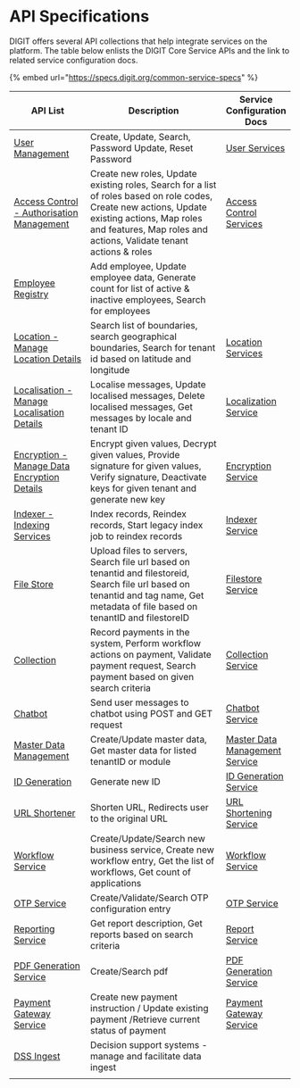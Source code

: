# API Specifications

DIGIT offers several API collections that help integrate services on the platform. The table below enlists the DIGIT Core Service APIs and the link to related service configuration docs.

{% embed url="https://specs.digit.org/common-service-specs" %}

<table><thead><tr><th width="195">API List</th><th width="412">Description</th><th>Service Configuration Docs</th></tr></thead><tbody><tr><td><a href="https://specs.digit.org/common-service-specs/user">User Management</a></td><td>Create, Update, Search, Password Update, Reset Password</td><td><a href="../core-services/user.md">User Services</a></td></tr><tr><td><a href="https://specs.digit.org/common-service-specs/access-control">Access Control - Authorisation Management</a></td><td>Create new roles, Update existing roles, Search for a list of roles based on role codes, Create new actions, Update existing actions, Map roles and features, Map roles and actions, Validate tenant actions &#x26; roles</td><td><a href="../core-services/access-control-services.md">Access Control Services</a></td></tr><tr><td><a href="https://specs.digit.org/common-service-specs/employee">Employee Registry</a></td><td>Add employee, Update employee data, Generate count for list of active &#x26; inactive employees, Search for employees</td><td></td></tr><tr><td><a href="https://core.digit.org/master/platform/specifications/location">Location - Manage Location Details</a></td><td>Search list of boundaries, search geographical boundaries, Search for tenant id based on latitude and longitude</td><td><a href="../core-services/location.md">Location Services</a></td></tr><tr><td><a href="https://core.digit.org/master/platform/specifications/localisation">Localisation - Manage Localisation Details</a></td><td>Localise messages, Update localised messages, Delete localised messages, Get messages by locale and tenant ID</td><td><a href="../core-services/localization-service/">Localization Service</a></td></tr><tr><td><a href="https://specs.digit.org/common-service-specs/encryption">Encryption - Manage Data Encryption Details</a></td><td>Encrypt given values, Decrypt given values, Provide signature for given values, Verify signature, Deactivate keys for given tenant and generate new key</td><td><a href="../core-services/encryption-service/">Encryption Service</a></td></tr><tr><td><a href="https://specs.digit.org/common-service-specs/indexer">Indexer - Indexing Services</a></td><td>Index records, Reindex records, Start legacy index job to reindex records</td><td><a href="../core-services/indexer-service/">Indexer Service</a></td></tr><tr><td><a href="https://specs.digit.org/common-service-specs/filestore">File Store</a></td><td>Upload files to servers, Search file url based on tenantid and filestoreid, Search file url based on tenantid and tag name, Get metadata of file based on tenantID and filestoreID</td><td><a href="../core-services/filestore-service.md">Filestore Service</a></td></tr><tr><td><a href="https://specs.digit.org/common-service-specs/collection">Collection</a></td><td>Record payments in the system, Perform workflow actions on payment, Validate payment request, Search payment based on given search criteria</td><td><a href="https://urban.digit.org/platform/configure-digit/services-overview/business-services/collection-service/collection-service-v2">Collection Service</a></td></tr><tr><td><a href="https://core.digit.org/master/platform/specifications/chat-bot">Chatbot</a></td><td>Send user messages to chatbot using POST and GET request</td><td><a href="../core-services/chatbot-service.md">Chatbot Service</a></td></tr><tr><td><a href="https://specs.digit.org/common-service-specs/master-data-management">Master Data Management</a></td><td>Create/Update master data, Get master data for listed tenantID or module</td><td><a href="../core-services/mdms-master-data-management-service/">Master Data Management Service</a></td></tr><tr><td><a href="https://specs.digit.org/common-service-specs/id-generation">ID Generation</a></td><td>Generate new ID</td><td><a href="../core-services/id-generation-service.md">ID Generation Service</a></td></tr><tr><td><a href="https://specs.digit.org/common-service-specs/url-shortening">URL Shortener</a></td><td>Shorten URL, Redirects user to the original URL</td><td><a href="../core-services/url-shortening-service.md">URL Shortening Service</a></td></tr><tr><td><a href="https://specs.digit.org/common-service-specs/workflow">Workflow Service</a></td><td>Create/Update/Search new business service, Create new workflow entry, Get the list of workflows, Get count of applications</td><td><a href="../core-services/workflow/">Workflow Service</a></td></tr><tr><td><a href="https://specs.digit.org/common-service-specs/otp">OTP Service</a></td><td>Create/Validate/Search OTP configuration entry</td><td><a href="../core-services/otp-service.md">OTP Service</a></td></tr><tr><td><a href="https://core.digit.org/master/platform/specifications/reporting-service">Reporting Service</a></td><td>Get report description, Get reports based on search criteria</td><td><a href="../core-services/report-service/">Report Service</a></td></tr><tr><td><a href="https://specs.digit.org/common-service-specs/pdf-generation">PDF Generation Service</a></td><td>Create/Search pdf</td><td><a href="../core-services/pdf-generation-service.md">PDF Generation Service</a></td></tr><tr><td><a href="https://specs.digit.org/common-service-specs/payment-gateway">Payment Gateway Service</a></td><td>Create new payment instruction / Update existing payment /Retrieve current status of payment</td><td><a href="../core-services/payment-gateway-service.md">Payment Gateway Service</a></td></tr><tr><td><a href="https://specs.digit.org/common-service-specs/decision-support-system-ingest">DSS Ingest</a></td><td>Decision support systems - manage and facilitate data ingest</td><td></td></tr><tr><td></td><td></td><td></td></tr></tbody></table>

